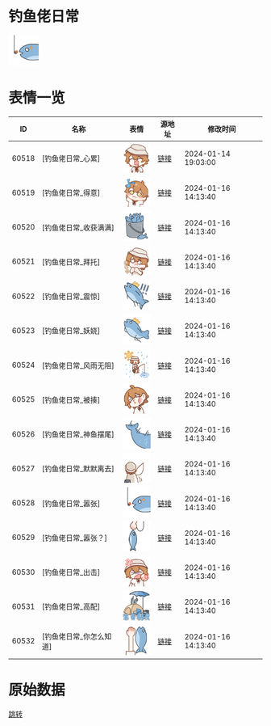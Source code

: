 # 钓鱼佬日常

<img src="./cover.png" height="60" alt="cover" />

# 表情一览

|ID|名称|表情|源地址|修改时间|
|----|----|----|----|----|
|60518|[钓鱼佬日常_心累]|<img src="./pic/060518_%5B钓鱼佬日常_心累%5D.png" height="60" alt="心累"/>|[链接](https://i0.hdslb.com/bfs/garb/8180faf57a8fb6b5d9bf9b8973ee660c553962d0.png)|2024-01-14 19:03:00|
|60519|[钓鱼佬日常_得意]|<img src="./pic/060519_%5B钓鱼佬日常_得意%5D.png" height="60" alt="得意"/>|[链接](https://i0.hdslb.com/bfs/garb/6b02755ad35bb3afcfe47d7655b907789cc33dac.png)|2024-01-16 14:13:40|
|60520|[钓鱼佬日常_收获满满]|<img src="./pic/060520_%5B钓鱼佬日常_收获满满%5D.png" height="60" alt="收获满满"/>|[链接](https://i0.hdslb.com/bfs/garb/161e1ce68b3ca7f91231cc4012425defb1d99ba4.png)|2024-01-16 14:13:40|
|60521|[钓鱼佬日常_拜托]|<img src="./pic/060521_%5B钓鱼佬日常_拜托%5D.png" height="60" alt="拜托"/>|[链接](https://i0.hdslb.com/bfs/garb/34c4990ba31fafe6bf0772ead3ba0a2ec1dc1b4c.png)|2024-01-16 14:13:40|
|60522|[钓鱼佬日常_震惊]|<img src="./pic/060522_%5B钓鱼佬日常_震惊%5D.png" height="60" alt="震惊"/>|[链接](https://i0.hdslb.com/bfs/garb/319c0a5233d4a5495a9ea4be22048ef635cd2145.png)|2024-01-16 14:13:40|
|60523|[钓鱼佬日常_妖娆]|<img src="./pic/060523_%5B钓鱼佬日常_妖娆%5D.png" height="60" alt="妖娆"/>|[链接](https://i0.hdslb.com/bfs/garb/e9b218ad3ec9053c70f933a732d89d69b1bb972f.png)|2024-01-16 14:13:40|
|60524|[钓鱼佬日常_风雨无阻]|<img src="./pic/060524_%5B钓鱼佬日常_风雨无阻%5D.png" height="60" alt="风雨无阻"/>|[链接](https://i0.hdslb.com/bfs/garb/73fc205168c61fb4ef6a821bc467ad48e49fafe2.png)|2024-01-16 14:13:40|
|60525|[钓鱼佬日常_被揍]|<img src="./pic/060525_%5B钓鱼佬日常_被揍%5D.png" height="60" alt="被揍"/>|[链接](https://i0.hdslb.com/bfs/garb/bfc66f88f3b9e9b45a56182735a99873e7d8b276.png)|2024-01-16 14:13:40|
|60526|[钓鱼佬日常_神鱼摆尾]|<img src="./pic/060526_%5B钓鱼佬日常_神鱼摆尾%5D.png" height="60" alt="神鱼摆尾"/>|[链接](https://i0.hdslb.com/bfs/garb/bf7fbd45b9ec8325fc7086210304c76403a0fc37.png)|2024-01-16 14:13:40|
|60527|[钓鱼佬日常_默默离去]|<img src="./pic/060527_%5B钓鱼佬日常_默默离去%5D.png" height="60" alt="默默离去"/>|[链接](https://i0.hdslb.com/bfs/garb/8d405339810b0b43d2da6fb5da4182579b2ddd34.png)|2024-01-16 14:13:40|
|60528|[钓鱼佬日常_嚣张]|<img src="./pic/060528_%5B钓鱼佬日常_嚣张%5D.png" height="60" alt="嚣张"/>|[链接](https://i0.hdslb.com/bfs/garb/a807580b5aee8a75a28b237baf174b1fc78fa345.png)|2024-01-16 14:13:40|
|60529|[钓鱼佬日常_嚣张？]|<img src="./pic/060529_%5B钓鱼佬日常_嚣张？%5D.png" height="60" alt="嚣张？"/>|[链接](https://i0.hdslb.com/bfs/garb/776512406488bbb7d6f92ea37d457ed30d8c6f35.png)|2024-01-16 14:13:40|
|60530|[钓鱼佬日常_出击]|<img src="./pic/060530_%5B钓鱼佬日常_出击%5D.png" height="60" alt="出击"/>|[链接](https://i0.hdslb.com/bfs/garb/739d3e56c15e765568f0d7c91c16dca8a8a30b70.png)|2024-01-16 14:13:40|
|60531|[钓鱼佬日常_高配]|<img src="./pic/060531_%5B钓鱼佬日常_高配%5D.png" height="60" alt="高配"/>|[链接](https://i0.hdslb.com/bfs/garb/d2bc0439a5b803d572b96e4499f9c2151f6713e5.png)|2024-01-16 14:13:40|
|60532|[钓鱼佬日常_你怎么知道]|<img src="./pic/060532_%5B钓鱼佬日常_你怎么知道%5D.png" height="60" alt="你怎么知道"/>|[链接](https://i0.hdslb.com/bfs/garb/b644b4c1539faafae2f2994cd0cbfbbfc1ded819.png)|2024-01-16 14:13:40|

# 原始数据

[跳转](./raw.json)


